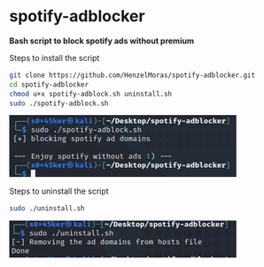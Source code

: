 # spotify-adblocker
**Bash script to block spotify ads without premium**

Steps to install the script
```bash
git clone https://github.com/HenzelMoras/spotify-adblocker.git
cd spotify-adblocker
chmod u+x spotify-adblock.sh uninstall.sh
sudo ./spotify-adblock.sh
```

![install-script](https://github.com/HenzelMoras/spotify-adblocker/blob/b43adc2c5a1a2dffad232f9d74f2f3ccfe39a3a8/images/install.png)


Steps to uninstall the script
```bash
sudo ./uninstall.sh
```

![unintsall-script](https://github.com/HenzelMoras/spotify-adblocker/blob/39e7711cc8a6a5c40ea754b1ef7c7d58f066359c/images/uninstall.png)
